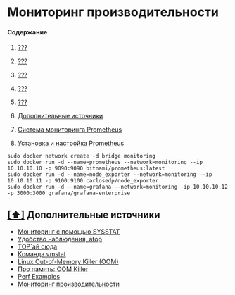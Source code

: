 # Мониторинг производительности


#### <a name='toc'>Содержание</a>
1. [???](#1)
2. [???](#2)
3. [???](#3)
4. [???](#4)
5. [???](#5)
6. [Дополнительные источники](#6)



1. [Система мониторинга Prometheus](https://help.reg.ru/support/servery-vps/oblachnyye-servery/ustanovka-programmnogo-obespecheniya/sistema-monitoringa-prometheus#1)
2. [Установка и настройка Prometheus](https://timeweb.cloud/tutorials/servers/ustanovka-i-nastrojka-prometheus)


```
sudo docker network create -d bridge monitoring
sudo docker run -d --name=prometheus --network=monitoring --ip 10.10.10.10 -p 9090:9090 bitnami/prometheus:latest
sudo docker run -d --name=node_exporter --network=monitoring --ip 10.10.10.11 -p 9100:9100 carlosedp/node_exporter
sudo docker run -d --name=grafana --network=monitoring--ip 10.10.10.12 -p 3000:3000 grafana/grafana-enterprise
```


## [[⬆]](#toc) <a name='6'>Дополнительные источники</a>

- [Мониторинг с помощью SYSSTAT](https://otus.ru/nest/post/284/)
- [Удобство наблюдения, atop](https://habr.com/ru/articles/140010/)
- [TOP`ай сюда](https://habr.com/ru/articles/114082/)
- [Команда vmstat](https://www.ibm.com/docs/ru/aix/7.2?topic=monitoring-vmstat-command)
- [Linux Out-of-Memory Killer (OOM)](https://geckich.blogspot.com/2013/12/linux-out-of-memory-killer-oom.html)
- [Про память: OOM Killer](https://catap.ru/blog/2009/05/03/about-memory-oom-killer/0)
- [Perf Examples](https://www.brendangregg.com/perf.html)
- [Мониторинг производительности](https://cdn.otus.ru/media/public/e5/14/6___%D0%9C%D0%BE%D0%BD%D0%B8%D1%82%D0%BE%D1%80%D0%B8%D0%BD%D0%B3_%D0%BF%D1%80%D0%BE%D0%B8%D0%B7%D0%B2%D0%BE%D0%B4%D0%B8%D1%82%D0%B5%D0%BB%D1%8C%D0%BD%D0%BE%D1%81%D1%82%D0%B8_6-364648-e514b7.pdf)
